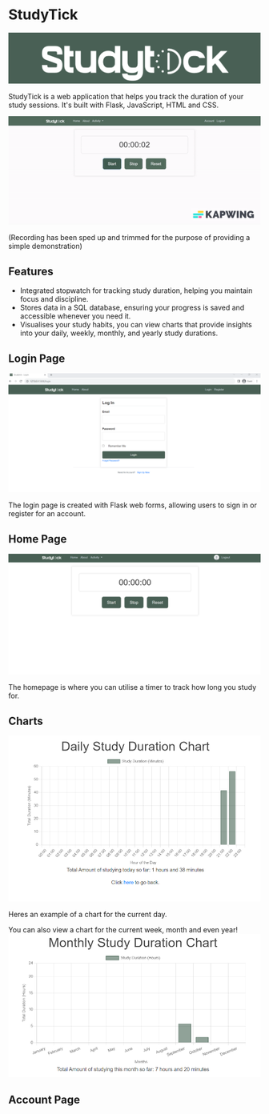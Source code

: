 # StudyTick

![Logo](assets/website-logo.png)


StudyTick is a web application that helps you track the duration of your study sessions. It's built with Flask, JavaScript, HTML and CSS.

![Video Demo](assets/demo.gif)

(Recording has been sped up and trimmed for the purpose of providing a simple demonstration)


## Features

- Integrated stopwatch for tracking study duration, helping you maintain focus and discipline.
- Stores data in a SQL database, ensuring your progress is saved and accessible whenever you need it.
- Visualises your study habits, you can view charts that provide insights into your daily, weekly, monthly, and yearly study durations.

  

## Login Page

![Login Page](assets/login-page.png)

The login page is created with Flask web forms, allowing users to sign in or register for an account.

## Home Page

![Home Page](assets/homepage.png)

The homepage is where you can utilise a timer to track how long you study for.


## Charts

![Daily chart](assets/daily-duration-chart.png)

Heres an example of a chart for the current day.

You can also view a chart for the current week, month and even year!
![Monthly chart](assets/monthly-duration-chart.png)

## Account Page
